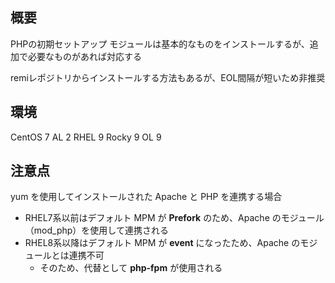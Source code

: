 ## 概要
PHPの初期セットアップ
モジュールは基本的なものをインストールするが、追加で必要なものがあれば対応する

remiレポジトリからインストールする方法もあるが、EOL間隔が短いため非推奨

## 環境
CentOS 7
AL 2
RHEL 9
Rocky 9
OL 9

## 注意点
yum を使用してインストールされた Apache と PHP を連携する場合

- RHEL7系以前はデフォルト MPM が **Prefork** のため、Apache のモジュール（mod_php）を使用して連携される
- RHEL8系以降はデフォルト MPM が **event** になったため、Apache のモジュールとは連携不可
  - そのため、代替として **php-fpm** が使用される